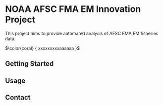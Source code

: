  

# NOAA AFSC FMA EM Innovation Project

 This project aims to provide automated analysis of  AFSC FMA EM fisheries data. 
 
$\color{coral}
{
 xxxxxxxxxaaaaaa
}$
 


## Getting Started


## Usage


## Contact

